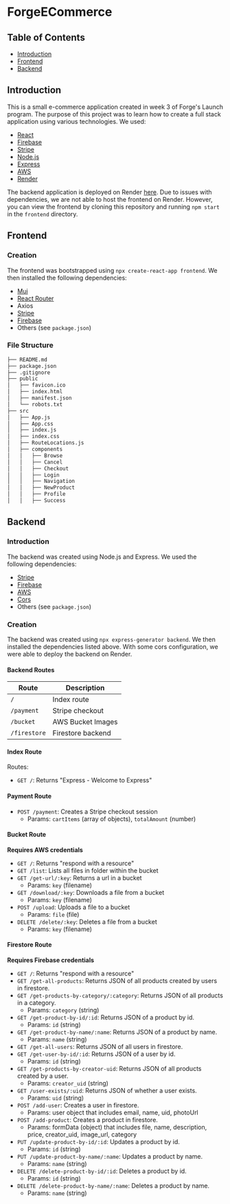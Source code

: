 # ForgeECommerce

## Table of Contents

- [Introduction](#introduction)
- [Frontend](#frontend)
- [Backend](#backend)

## Introduction 

This is a small e-commerce application created in week 3 of Forge's Launch program. The purpose of this project was to learn how to create a full stack application using various technologies. We used:

- [React](https://reactjs.org/)
- [Firebase](https://firebase.google.com/)
- [Stripe](https://stripe.com/)
- [Node.js](https://nodejs.org/en/)
- [Express](https://expressjs.com/)
- [AWS](https://aws.amazon.com/)
- [Render](https://render.com/)

The backend application is deployed on Render [here](https://week3-team4-ecommerce-backend.onrender.com/). Due to issues with dependencies, we are not able to host the frontend on Render. However, you can view the frontend by cloning this repository and running `npm start` in the `frontend` directory.

## Frontend

### Creation

The frontend was bootstrapped using `npx create-react-app frontend`. We then installed the following dependencies:

- [Mui](https://material-ui.com/)
- [React Router](https://reactrouter.com/)
- Axios
- [Stripe](https://stripe.com/docs/stripe-js/react)
- [Firebase](https://firebase.google.com/docs/web/setup)
- Others (see `package.json`)

### File Structure

```bash
├── README.md
├── package.json
├── .gitignore
├── public
│   ├── favicon.ico
│   ├── index.html
│   ├── manifest.json
│   └── robots.txt
├── src
│   ├── App.js
│   ├── App.css
│   ├── index.js
│   ├── index.css
│   ├── RouteLocations.js
│   ├── components
│   │   ├── Browse
│   │   ├── Cancel
│   │   ├── Checkout
│   │   ├── Login
│   │   ├── Navigation
│   │   ├── NewProduct
│   │   ├── Profile
│   │   ├── Success

```

## Backend

### Introduction

The backend was created using Node.js and Express. We used the following dependencies:

- [Stripe](https://stripe.com/docs/stripe-js/react)
- [Firebase](https://firebase.google.com/docs/web/setup)
- [AWS](https://aws.amazon.com/)
- [Cors](https://www.npmjs.com/package/cors)
- Others (see `package.json`)

### Creation

The backend was created using `npx express-generator backend`. We then installed the dependencies listed above. With some cors configuration, we were able to deploy the backend on Render. 

#### Backend Routes

| Route | Description |
| --- | --- |
| `/` | Index route |
| `/payment` | Stripe checkout |
| `/bucket` | AWS Bucket Images |
| `/firestore` | Firestore backend |

#### Index Route

Routes:

- `GET /`: Returns "Express - Welcome to Express"

#### Payment Route

- `POST /payment`: Creates a Stripe checkout session
    - Params: `cartItems` (array of objects), `totalAmount` (number)

#### Bucket Route

**Requires AWS credentials**

- `GET /`: Returns "respond with a resource"
- `GET /list`: Lists all files in folder within the bucket
- `GET /get-url/:key`: Returns a url in a bucket
    - Params: `key` (filename)
- `GET /download/:key`: Downloads a file from a bucket
    - Params: `key` (filename)
- `POST /upload`: Uploads a file to a bucket
    - Params: `file` (file)
- `DELETE /delete/:key`: Deletes a file from a bucket
    - Params: `key` (filename)

#### Firestore Route

**Requires Firebase credentials**

- `GET /`: Returns "respond with a resource"
- `GET /get-all-products`: Returns JSON of all products created by users in firestore.
- `GET /get-products-by-category/:category`: Returns JSON of all products in a category.
    - Params: `category` (string)
- `GET /get-product-by-id/:id`: Returns JSON of a product by id.
    - Params: `id` (string)
- `GET /get-product-by-name/:name`: Returns JSON of a product by name.
    - Params: `name` (string)
- `GET /get-all-users`: Returns JSON of all users in firestore.
- `GET /get-user-by-id/:id`: Returns JSON of a user by id.
    - Params: `id` (string)
- `GET /get-products-by-creator-uid`: Returns JSON of all products created by a user.
    - Params: `creator_uid` (string)
- `GET /user-exists/:uid`: Returns JSON of whether a user exists.
    - Params: `uid` (string)
- `POST /add-user`: Creates a user in firestore.
    - Params: user object that includes email, name, uid, photoUrl
- `POST /add-product`: Creates a product in firestore.
    - Params: formData (object) that includes file, name, description, price, creator_uid, image_url, category
- `PUT /update-product-by-id/:id`: Updates a product by id.
    - Params: `id` (string)
- `PUT /update-product-by-name/:name`: Updates a product by name.
    - Params: `name` (string)
- `DELETE /delete-product-by-id/:id`: Deletes a product by id.
    - Params: `id` (string)
- `DELETE /delete-product-by-name/:name`: Deletes a product by name.
    - Params: `name` (string)










